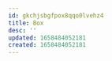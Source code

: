 ```yaml
---
id: gkchjsbgfpox8qqo0lvehz4
title: Box
desc: ''
updated: 1658484052181
created: 1658484052181
---
```

